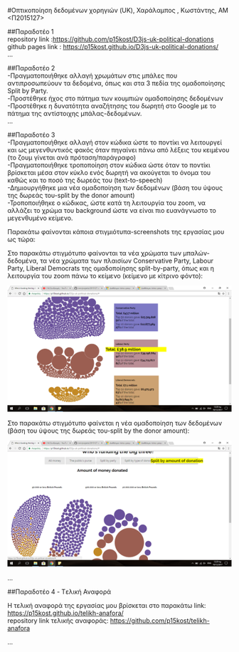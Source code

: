 #Οπτικοποίηση δεδομένων χορηγιών (UK), Χαράλαμπος , Κωστάντης, ΑΜ <Π2015127>

##Παραδοτέο 1  <br />
repository link :https://github.com/p15kost/D3js-uk-political-donations  <br />
github pages link : https://p15kost.github.io/D3js-uk-political-donations/   <br />
...

##Παραδοτέο 2 <br />
-Πραγματοποιήθηκε αλλαγή χρωμάτων στις μπάλες που αντιπροσωπεύουν τα δεδομένα, όπως και στα 3 πεδία της ομαδοποίησης Split by Party. <br />
-Προστέθηκε ήχος στο πάτημα των κουμπιών ομαδοποίησης δεδομένων <br />
-Προστέθηκε η δυνατότητα αναζήτησης του δωρητή στο Google με το πάτημα της αντίστοιχης μπάλας-δεδομένων. <br />
...

##Παραδοτέο 3 <br />
-Πραγματοποιήθηκε αλλαγή στον κώδικα ώστε το ποντίκι να λειτουργεί και ως μεγενθυντικός φακός όταν πηγαίνει πάνω από λέξεις του κειμένου (το ζουμ γίνεται ανά πρόταση/παράγραφο) <br />
-Πραγματοποιήθηκε τροποποίηση στον κώδικα ώστε όταν το ποντίκι βρίσκεται μέσα στον κύκλο ενός δωρητή να ακούγεται το όνομα του καθώς και το ποσό της δωρεάς του (text-to-speech) <br /> 
-Δημιουργήθηκε μια νέα ομαδοποίηση των δεδομένων (βάση του ύψους της δωρεάς του-split by the donor amount) <br />
-Τροποποιήθηκε ο κώδικας, ώστε κατά τη λειτουργία του zoom, να αλλάζει το χρώμα του background ώστε να είναι πιο ευανάγνωστο το μεγενθυμένο κείμενο. <br />

Παρακάτω φαίνονται κάποια στιγμιότυπα-screenshots της εργασίας μου ως τώρα:

Στο παρακάτω στιγμότυπο φαίνονται τα νέα χρώματα των μπαλών-δεδομένα, τα νέα χρώματα των πλαισίων Conservative Party, Labour Party, Liberal Democrats της ομαδοποίησης split-by-party, όπως και η λειτουργία  του zoom πάνω το κείμενο (κείμενο με κίτρινο φόντο): </br>

![ScreenShot](Screenshot_5.png) <br />

Στο παρακάτω στιγμότυπο φαίνεται η νέα ομαδοποίηση των δεδομένων (βάση του ύψους της δωρεάς του-split by the donor amount): </br>

![ScreenShot](Screenshot_6.png) <br />

...

##Παραδοτέο 4 - Tελική Αναφορά  <br />

Η τελική αναφορά της εργασίας μου βρίσκεται στο παρακάτω link: https://p15kost.github.io/telikh-anafora/ <br />
repository link τελικής αναφοράς: https://github.com/p15kost/telikh-anafora <br />





























...
